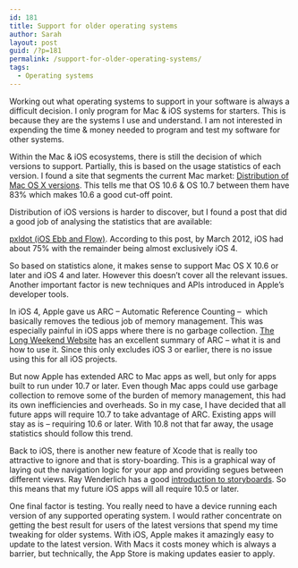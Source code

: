 ```yaml
---
id: 181
title: Support for older operating systems
author: Sarah
layout: post
guid: /?p=181
permalink: /support-for-older-operating-systems/
tags:
  - Operating systems
---
```

Working out what operating systems to support in your software is always a difficult decision. I only program for Mac & iOS systems for starters. This is because they are the systems I use and understand. I am not interested in expending the time & money needed to program and test my software for other systems.

Within the Mac & iOS ecosystems, there is still the decision of which versions to support. Partially, this is based on the usage statistics of each version. I found a site that segments the current Mac market: <a href="http://www.netmarketshare.com/operating-system-market-share.aspx?qprid=10&qpcustomb=*2" target="_blank">Distribution of Mac OS X versions</a>. This tells me that OS 10.6 & OS 10.7 between them have 83% which makes 10.6 a good cut-off point.

Distribution of iOS versions is harder to discover, but I found a post that did a good job of analysing the statistics that are available:

[ pxldot (iOS Ebb and Flow)][1]. According to this post, by March 2012, iOS had about 75% with the remainder being almost exclusively iOS 4.

So based on statistics alone, it makes sense to support Mac OS X 10.6 or later and iOS 4 and later. However this doesn&#8217;t cover all the relevant issues. Another important factor is new techniques and APIs introduced in Apple&#8217;s developer tools.

In iOS 4, Apple gave us ARC &#8211; Automatic Reference Counting &#8211;  which basically removes the tedious job of memory management. This was especially painful in iOS apps where there is no garbage collection. [The Long Weekend Website][2] has an excellent summary of ARC &#8211; what it is and how to use it. Since this only excludes iOS 3 or earlier, there is no issue using this for all iOS projects.

But now Apple has extended ARC to Mac apps as well, but only for apps built to run under 10.7 or later. Even though Mac apps could use garbage collection to remove some of the burden of memory management, this had its own inefficiencies and overheads. So in my case, I have decided that all future apps will require 10.7 to take advantage of ARC. Existing apps will stay as is &#8211; requiring 10.6 or later. With 10.8 not that far away, the usage statistics should follow this trend.

Back to iOS, there is another new feature of Xcode that is really too attractive to ignore and that is story-boarding. This is a graphical way of laying out the navigation logic for your app and providing segues between different views. Ray Wenderlich has a good [introduction to storyboards][3]. So this means that my future iOS apps will all require 10.5 or later.

One final factor is testing. You really need to have a device running each version of any supported operating system. I would rather concentrate on getting the best result for users of the latest versions that spend my time tweaking for older systems. With iOS, Apple makes it amazingly easy to update to the latest version. With Macs it costs money which is always a barrier, but technically, the App Store is making updates easier to apply.

 [1]: http://pxldot.com/post/18754186750/ios-ebb-and-flow
 [2]: http://longweekendmobile.com/2011/09/07/objc-automatic-reference-counting-in-xcode-explained/
 [3]: http://www.raywenderlich.com/5138/beginning-storyboards-in-ios-5-part-1